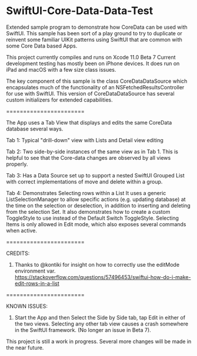 # SwiftUI-Core-Data-Data-Test

Extended sample program to demonstrate how CoreData can be used with SwiftUI.
This sample has been sort of a play ground to try to duplicate or reinvent some familiar 
UIKit patterns using SwiftUI that are common with some Core Data based Apps.

This project currently compiles and runs on Xcode 11.0 Beta 7 
Current development testing has mostly been on iPhone devices.
It does run on iPad and macOS with a few size class issues.

The key component of this sample is the class CoreDataDataSource which encapsulates
much of the functionality of an NSFetchedResultsController for use with SwiftUI.
This version of CoreDataDataSource has several custom initializers for extended capabilities.

=======================

The App uses a Tab View that displays and edits the same CoreData database several ways.

Tab 1: Typical "drill-down" view with Lists and Detail view editing

Tab 2: Two side-by-side instances of the same view as in Tab 1. This is helpful to see that
the Core-data changes are observed by all views properly.

Tab 3: Has a Data Source set up to support a nested SwiftUI Grouped List 
with correct implementations of move and delete within a group.

Tab 4: Demonstrates Selecting rows within a List
It uses a generic ListSelectionManager to allow specific actions (e.g. updating database) 
at the time on the selection or deselection, in addition to inserting and deleting from the selection Set.
It also demonstrates how to create a custom ToggleStyle to use instead of the Default Switch ToggleStyle.
Selecting Items is only allowed in Edit mode, which also exposes several commands when active.

=======================

CREDITS:
1.  Thanks to @kontiki for insight on how to correctly use the editMode environment var.
https://stackoverflow.com/questions/57496453/swiftui-how-do-i-make-edit-rows-in-a-list

=======================

KNOWN ISSUES:

1.  Start the App and then Select the Side by Side tab, tap Edit in either of the two views. 
Selecting any other tab view causes a crash somewhere in the SwiftUI framework. 
(No longer an issue in Beta 7). 

This project is still a work in progress.  Several more changes will be made in the near future.

